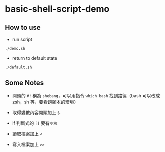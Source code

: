 # basic-shell-script-demo

## How to use

- run script

```bash
./demo.sh
```

- return to default state

```bash
./default.sh
```

## Some Notes

- 開頭的 `#!` 稱為 `shebang`，可以用指令 `which bash` 找到路徑（bash 可以改成 zsh，sh 等，要看跑腳本的環境）

- 取得變數內容開頭加上 `$`

- if 判斷式的 `[]` 要有`空格`

- 讀取檔案加上 `<`

- 寫入檔案加上 `>>`
